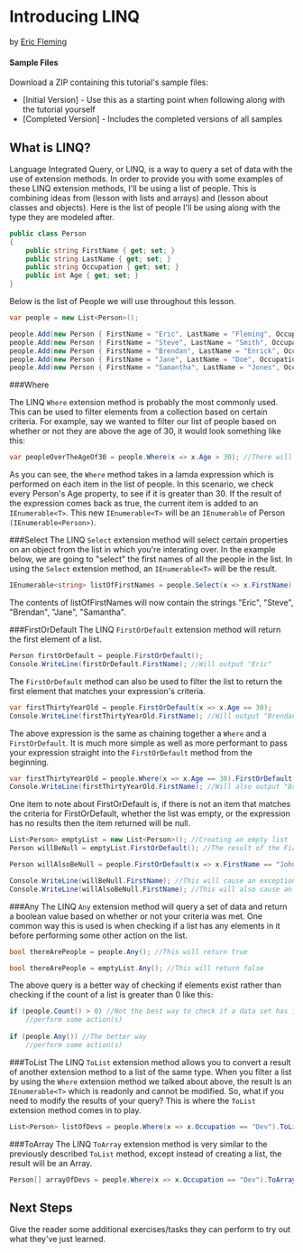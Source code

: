 # Introducing LINQ
by [Eric Fleming](http://deviq.com/me/eric-fleming)

#### Sample Files
Download a ZIP containing this tutorial's sample files:
- [Initial Version] - Use this as a starting point when following along with the tutorial yourself
- [Completed Version] - Includes the completed versions of all samples

## What is LINQ?

Language Integrated Query, or LINQ, is a way to query a set of data with the use of extension methods. In order to provide you with some examples of these LINQ extension methods, I'll be using a list of people. This is combining ideas from (lesson with lists and arrays) and (lesson about classes and objects). Here is the list of people I'll be using along with the type they are modeled after.

```c#
public class Person
{
    public string FirstName { get; set; }
    public string LastName { get; set; }
    public string Occupation { get; set; }
    public int Age { get; set; }
}
```

Below is the list of People we will use throughout this lesson.

```c#
var people = new List<Person>();

people.Add(new Person { FirstName = "Eric", LastName = "Fleming", Occupation = "Dev", Age = 24 });
people.Add(new Person { FirstName = "Steve", LastName = "Smith", Occupation = "Manager", Age = 40 }); //Steve Person - how to refer to these whole objects later in article?
people.Add(new Person { FirstName = "Brendan", LastName = "Enrick", Occupation = "Dev", Age = 30 });
people.Add(new Person { FirstName = "Jane", LastName = "Doe", Occupation = "Dev", Age = 35 }); //Jane Person
people.Add(new Person { FirstName = "Samantha", LastName = "Jones", Occupation = "Dev", Age = 24 });
```

###Where

The LINQ `Where` extension method is probably the most commonly used. This can be used to filter elements from a collection based on certain criteria. For example, say we wanted to filter our list of people based on whether or not they are above the age of 30, it would look something like this:

```c#
var peopleOverTheAgeOf30 = people.Where(x => x.Age > 30); //There will be two Persons in this variable: the "Steve" Person and the "Jane" Person (need better way to describe this)
``` 

As you can see, the `Where` method takes in a lamda expression which is performed on each item in the list of people. In this scenario, we check every Person's Age property, to see if it is greater than 30. If the result of the expression comes back as true, the current item is added to an `IEnumerable<T>`. This new `IEnumerable<T>` will be an `IEnumerable` of Person `(IEnumerable<Person>)`.

###Select
The LINQ `Select` extension method will select certain properties on an object from the list in which you're interating over. In the example below, we are going to "select" the first names of all the people in the list. In using the `Select` extension method, an `IEnumerable<T>` will be the result.

```c#
IEnumerable<string> listOfFirstNames = people.Select(x => x.FirstName);
```

The contents of listOfFirstNames will now contain the strings "Eric", "Steve", "Brendan", "Jane", "Samantha".

###FirstOrDefault
The LINQ `FirstOrDefault` extension method will return the first element of a list.

```c#
Person firstOrDefault = people.FirstOrDefault();
Console.WriteLine(firstOrDefault.FirstName); //Will output "Eric"
```

The `FirstOrDefault` method can also be used to filter the list to return the first element that matches your expression's criteria.

```c#
var firstThirtyYearOld = people.FirstOrDefault(x => x.Age == 30);
Console.WriteLine(firstThirtyYearOld.FirstName); //Will output "Brendan"
```

The above expression is the same as chaining together a `Where` and a `FirstOrDefault`. It is much more simple as well as more performant to pass your expression straight into the `FirstOrDefault` method from the beginning. 
```c#
var firstThirtyYearOld = people.Where(x => x.Age == 30).FirstOrDefault();
Console.WriteLine(firstThirtyYearOld.FirstName); //Will also output "Brendan"
```

One item to note about FirstOrDefault is, if there is not an item that matches the criteria for FirstOrDefault, whether the list was empty, or the expression has no results then the item returned will be null. 

```c#
List<Person> emptyList = new List<Person>(); //Creating an empty list
Person willBeNull = emptyList.FirstOrDefault(); //The result of the FirstOrDefault call will be null

Person willAlsoBeNull = people.FirstOrDefault(x => x.FirstName == "John"); //The result of the FirstOfDefault call will be null

Console.WriteLine(willBeNull.FirstName); //This will cause an exception
Console.WriteLine(willAlsoBeNull.FirstName); //This will also cause an exception
```

###Any
The LINQ `Any` extension method will query a set of data and return a boolean value based on whether or not your criteria was met. One common way this is used is when checking if a list has any elements in it before performing some other action on the list.

```c#
bool thereArePeople = people.Any(); //This will return true
```

```c#
bool thereArePeople = emptyList.Any(); //This will return false
```

The above query is a better way of checking if elements exist rather than checking if the count of a list is greater than 0 like this:

```c#
if (people.Count() > 0) //Not the best way to check if a data set has items
    //perform some action(s)
	
if (people.Any()) //The better way
    //perform some action(s)
```

###ToList
The LINQ `ToList` extension method allows you to convert a result of another extension method to a list of the same type. When you filter a list by using the `Where` extension method we talked about above, the result is an `IEnumerable<T>` which is readonly and  cannot be modified. So, what if you need to modify the results of your query? This is where the `ToList` extension method comes in to play.

```c#
List<Person> listOfDevs = people.Where(x => x.Occupation == "Dev").ToList(); //This will return a List<Person>
```

###ToArray
The LINQ `ToArray` extension method is very similar to the previously described `ToList` method, except instead of creating a list, the result will be an Array.

```c#
Person[] arrayOfDevs = people.Where(x => x.Occupation == "Dev").ToArray(); //This will return a Person[] array
```

## Next Steps

Give the reader some additional exercises/tasks they can perform to try out what they've just learned.
